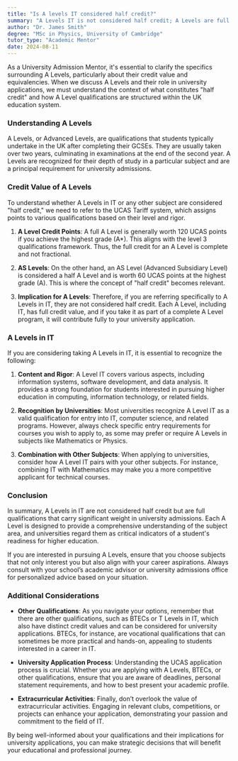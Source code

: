 ```yaml
---
title: "Is A levels IT considered half credit?"
summary: "A Levels IT is not considered half credit; A Levels are full qualifications essential for university admissions in the UK education system."
author: "Dr. James Smith"
degree: "MSc in Physics, University of Cambridge"
tutor_type: "Academic Mentor"
date: 2024-08-11
---
```


As a University Admission Mentor, it's essential to clarify the specifics surrounding A Levels, particularly about their credit value and equivalencies. When we discuss A Levels and their role in university applications, we must understand the context of what constitutes "half credit" and how A Level qualifications are structured within the UK education system.

### Understanding A Levels

A Levels, or Advanced Levels, are qualifications that students typically undertake in the UK after completing their GCSEs. They are usually taken over two years, culminating in examinations at the end of the second year. A Levels are recognized for their depth of study in a particular subject and are a principal requirement for university admissions.

### Credit Value of A Levels

To understand whether A Levels in IT or any other subject are considered "half credit," we need to refer to the UCAS Tariff system, which assigns points to various qualifications based on their level and rigor. 

1. **A Level Credit Points**: A full A Level is generally worth 120 UCAS points if you achieve the highest grade (A*). This aligns with the level 3 qualifications framework. Thus, the full credit for an A Level is complete and not fractional. 

2. **AS Levels**: On the other hand, an AS Level (Advanced Subsidiary Level) is considered a half A Level and is worth 60 UCAS points at the highest grade (A). This is where the concept of "half credit" becomes relevant. 

3. **Implication for A Levels**: Therefore, if you are referring specifically to A Levels in IT, they are not considered half credit. Each A Level, including IT, has full credit value, and if you take it as part of a complete A Level program, it will contribute fully to your university application.

### A Levels in IT

If you are considering taking A Levels in IT, it is essential to recognize the following:

1. **Content and Rigor**: A Level IT covers various aspects, including information systems, software development, and data analysis. It provides a strong foundation for students interested in pursuing higher education in computing, information technology, or related fields.

2. **Recognition by Universities**: Most universities recognize A Level IT as a valid qualification for entry into IT, computer science, and related programs. However, always check specific entry requirements for courses you wish to apply to, as some may prefer or require A Levels in subjects like Mathematics or Physics.

3. **Combination with Other Subjects**: When applying to universities, consider how A Level IT pairs with your other subjects. For instance, combining IT with Mathematics may make you a more competitive applicant for technical courses.

### Conclusion

In summary, A Levels in IT are not considered half credit but are full qualifications that carry significant weight in university admissions. Each A Level is designed to provide a comprehensive understanding of the subject area, and universities regard them as critical indicators of a student's readiness for higher education.

If you are interested in pursuing A Levels, ensure that you choose subjects that not only interest you but also align with your career aspirations. Always consult with your school’s academic advisor or university admissions office for personalized advice based on your situation.

### Additional Considerations

- **Other Qualifications**: As you navigate your options, remember that there are other qualifications, such as BTECs or T Levels in IT, which also have distinct credit values and can be considered for university applications. BTECs, for instance, are vocational qualifications that can sometimes be more practical and hands-on, appealing to students interested in a career in IT.

- **University Application Process**: Understanding the UCAS application process is crucial. Whether you are applying with A Levels, BTECs, or other qualifications, ensure that you are aware of deadlines, personal statement requirements, and how to best present your academic profile.

- **Extracurricular Activities**: Finally, don’t overlook the value of extracurricular activities. Engaging in relevant clubs, competitions, or projects can enhance your application, demonstrating your passion and commitment to the field of IT.

By being well-informed about your qualifications and their implications for university applications, you can make strategic decisions that will benefit your educational and professional journey.
    